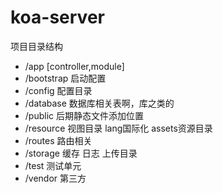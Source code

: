 # koa-server
项目目录结构

- /app       [controller,module]
- /bootstrap 启动配置
- /config    配置目录
- /database  数据库相关表啊，库之类的
- /public    后期静态文件添加位置
- /resource  视图目录 lang国际化  assets资源目录
- /routes    路由相关
- /storage   缓存 日志 上传目录
- /test      测试单元
- /vendor    第三方


